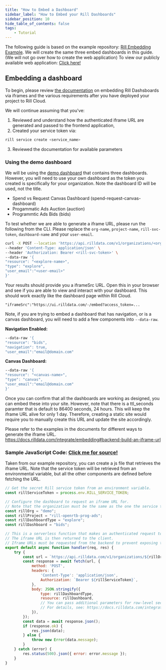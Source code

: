 ```yaml
---
title: "How to Embed a Dashboard"
sidebar_label: "How to Embed your Rill Dashboards"
sidebar_position: 10
hide_table_of_contents: false
tags:
    - Tutorial
---
```


The following guide is based on the example repository: [Rill Embedding Example](https://github.com/rilldata/rill-embedding-example). We will create the same three embed dashboards in this guide. (We will not go over how to create the web application) To view our publicly available web application: [Click here!](https://rill-embedding-example.netlify.app/)

## Embedding a dashboard 

To begin, please review [the documentation](https://docs.rilldata.com/integrate/embedding) on embedding Rill Dashsboards via iframes and the various requirements after you have deployed your project to Rill Cloud.


We will continue assuming that you've:

1. Reviewed and understand how the authenticated iframe URL are generated and passed to the frontend application,
2. Created your service token via:
```bash
rill service create <service_name>
```
3. Reviewed the documentation for available parameters

### Using the demo dashboard

We will be using the [demo dashboard](https://ui.rilldata.com/demo/rill-openrtb-prog-ad) that contains three dashboards. However, you will need to use your own dashboard as the token you created is specifically for your organization. Note the dashboard ID will be used, not the title.


- Spend vs Request Canvas Dashboard (spend-request-canvas-dashboard)
- Progammatic Ads Auction (auction)
- Programmtic Ads Bids (bids)

To test whether we are able to generate a iframe URL, please run the following from the CLI. Please replace the `org-name`, `project-name`, `rill-svc-token`, `dashboard-name` and your `user-email`.
```bash
curl -X POST --location 'https://api.rilldata.com/v1/organizations/<org-name>/projects/<project-name>/iframe' \
--header 'Content-Type: application/json' \
--header 'Authorization: Bearer <rill-svc-token>' \
--data-raw '{
"resource": "<explore-name>",
"type": "explore",
"user_email":"<user-email>"
}'
```
Your results should provide you a iframeSrc URL. Open this in your browser and see if you are able to view and interact with your dashboard. This should work exactly like the dashboard page within Rill Cloud.

```
"iframeSrc":"https://ui.rilldata.com/-/embed?access_token=...
```

Note, if you are trying to embed a dashboard that has navigation, or is a canvas dashboard, you will need to add a few components into `--data-raw`. 

**Navigation Enabled:**
```bash
--data-raw '{
"resource": "bids",
"navigation": true,  
"user_email":"email@domain.com"
```


**Canvas Dashboard:**
```bash
--data-raw '{
"resource": "<canvas-name>",
"type": "canvas",
"user_email":"email@domain.com"
}'
```

Once you can confirm that all the dashboards are working as designed, you can embed these into your site. However, note that there is a ttl_seconds paramter that is default to 86400 seconds, 24 hours. This will keep the iframe URL alive for only 1 day. Therefore, creating a static site would require you to manually create this URL and update the site accordingly. 

Please refer to the examples in the documents for different ways to generate the iframe URL.
https://docs.rilldata.com/integrate/embedding#backend-build-an-iframe-url


### Sample JavaScript Code: [Click me for source!](https://github.com/rilldata/rill-embedding-example/blob/main/pages/api/iframe.js)
Taken from our example repository, you can create a js file that retrieves the iframe URL. Note that the service token will be retrieved from an environmental variable, but all the other components are defined before fetching the URL.

```js
// Get the secret Rill service token from an environment variable.
const rillServiceToken = process.env.RILL_SERVICE_TOKEN;

// Configure the dashboard to request an iframe URL for.
// Note that the organization must be the same as the one the service token is associated with.
const rillOrg = "demo";
const rillProject = "rill-openrtb-prog-ads";
const rillDashboardType = "explore";
const rillDashboard = "bids";

// This is a serverless function that makes an authenticated request to the Rill API to get an iframe URL for a dashboard.
// The iframe URL is then returned to the client.
// Iframe URLs must be requested from the backend to prevent exposing the Rill service token to the browser.
export default async function handler(req, res) {
    try {
        const url = `https://api.rilldata.com/v1/organizations/${rillOrg}/projects/${rillProject}/iframe`;
        const response = await fetch(url, {
            method: 'POST',
            headers: {
                'Content-Type': 'application/json',
                Authorization: `Bearer ${rillServiceToken}`,
            },
            body: JSON.stringify({
                type: rillDashboardType,
                resource: rillDashboard,
                // You can pass additional parameters for row-level security policies here.
                // For details, see: https://docs.rilldata.com/integrate/embedding
            }),
        });
        const data = await response.json();
        if (response.ok) {
            res.json(data);
        } else {
            throw new Error(data.message);
        }
    } catch (error) {
        res.status(500).json({ error: error.message });
    }
}
```

